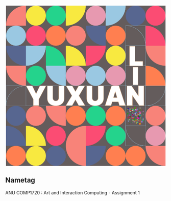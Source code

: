 <p align="center"><img height="500" src="https://github.com/Vesper-Lin/Nametag/blob/main/nametag.png" alt="nametag"></p>

## Nametag

ANU COMP1720 : Art and Interaction Computing - Assignment 1
